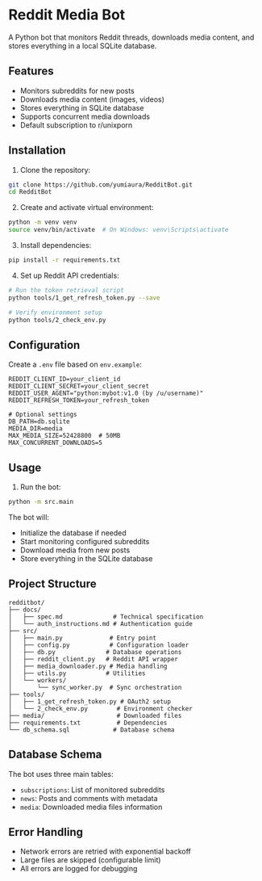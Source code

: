 # Reddit Media Bot

A Python bot that monitors Reddit threads, downloads media content, and stores everything in a local SQLite database.

## Features

- Monitors subreddits for new posts
- Downloads media content (images, videos)
- Stores everything in SQLite database
- Supports concurrent media downloads
- Default subscription to r/unixporn

## Installation

1. Clone the repository:
```bash
git clone https://github.com/yumiaura/RedditBot.git
cd RedditBot
```

2. Create and activate virtual environment:
```bash
python -m venv venv
source venv/bin/activate  # On Windows: venv\Scripts\activate
```

3. Install dependencies:
```bash
pip install -r requirements.txt
```

4. Set up Reddit API credentials:
```bash
# Run the token retrieval script
python tools/1_get_refresh_token.py --save

# Verify environment setup
python tools/2_check_env.py
```

## Configuration

Create a `.env` file based on `env.example`:

```env
REDDIT_CLIENT_ID=your_client_id
REDDIT_CLIENT_SECRET=your_client_secret
REDDIT_USER_AGENT="python:mybot:v1.0 (by /u/username)"
REDDIT_REFRESH_TOKEN=your_refresh_token

# Optional settings
DB_PATH=db.sqlite
MEDIA_DIR=media
MAX_MEDIA_SIZE=52428800  # 50MB
MAX_CONCURRENT_DOWNLOADS=5
```

## Usage

1. Run the bot:
```bash
python -m src.main
```

The bot will:
- Initialize the database if needed
- Start monitoring configured subreddits
- Download media from new posts
- Store everything in the SQLite database

## Project Structure

```
redditbot/
├── docs/
│   ├── spec.md              # Technical specification
│   └── auth_instructions.md # Authentication guide
├── src/
│   ├── main.py             # Entry point
│   ├── config.py           # Configuration loader
│   ├── db.py              # Database operations
│   ├── reddit_client.py   # Reddit API wrapper
│   ├── media_downloader.py # Media handling
│   ├── utils.py           # Utilities
│   └── workers/
│       └── sync_worker.py  # Sync orchestration
├── tools/
│   ├── 1_get_refresh_token.py # OAuth2 setup
│   └── 2_check_env.py        # Environment checker
├── media/                    # Downloaded files
├── requirements.txt          # Dependencies
└── db_schema.sql            # Database schema
```

## Database Schema

The bot uses three main tables:
- `subscriptions`: List of monitored subreddits
- `news`: Posts and comments with metadata
- `media`: Downloaded media files information

## Error Handling

- Network errors are retried with exponential backoff
- Large files are skipped (configurable limit)
- All errors are logged for debugging
